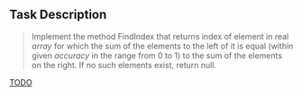 ## Task Description ##

> Implement the method FindIndex that returns index of element in real *array* for which the sum of the elements to the left of it is equal (within given *accuracy* in the range from 0 to 1) to the sum of the elements on the right. If no such elements exist, return null.

[TODO](https://github.com/EPM-RD-NETLAB/Developing-modern-web-applications-with-ASP.NET-and-Microsoft-Azure/blob/master/PadawansToDo.md)
